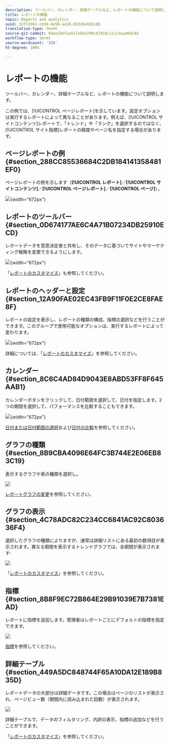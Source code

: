 ```yaml
---
description: ツールバー、カレンダー、詳細テーブルなど、レポートの機能について説明します。
title: レポートの機能
topic: Reports and analytics
uuid: 32f72961-cb94-4e50-ae18-03326e02bc8b
translation-type: tm+mt
source-git-commit: 99ee24efaa517e8da700c67818c111c4aa90dc02
workflow-type: tm+mt
source-wordcount: '328'
ht-degree: 100%

---
```



# レポートの機能

ツールバー、カレンダー、詳細テーブルなど、レポートの機能について説明します。

この例では、[!UICONTROL ページレポート]を示しています。設定オプションは実行するレポートによって異なることがあります。例えば、[!UICONTROL サイトコンテンツ]レポートで、「トレンド」や「ランク」を選択するのではなく、[!UICONTROL サイト指標]レポートの精度やページ名を指定する場合があります。

## ページレポートの例 {#section_288CC85536684C2DB184141358481EF0}

ページレポートの例を示します（**[!UICONTROL レポート]**／**[!UICONTROL サイトコンテンツ]**／**[!UICONTROL ページレポート]**／**[!UICONTROL ページ]**）。

![](assets/pages_report.png){width=&quot;672px&quot;}

## レポートのツールバー {#section_0D674177AE6C4A71B07234DB25910ECD}

レポートデータを意思決定者と共有し、そのデータに基づいてサイトやマーケティング戦略を変更できるようにします。

![](assets/toolbar.png){width=&quot;672px&quot;}

「[レポートのカスタマイズ](/help/analyze/reports-analytics/reports-customize/customizing-reports-overview.md)」も参照してください。

## レポートのヘッダーと設定 {#section_12A90FAE02EC43FB9F11F0E2CE8FAE8F}

レポートの設定を表示し、レポートの種類の構成、指標の選択などを行うことができます。このグループで使用可能なオプションは、実行するレポートによって変わります。

![](assets/settings_header.png){width=&quot;672px&quot;}

詳細については、「[レポートのカスタマイズ](/help/analyze/reports-analytics/reports-customize/customizing-reports-overview.md)」を参照してください。

## カレンダー {#section_8C6C4AD84D9043E8ABD53FF8F645AAB1}

カレンダーボタンをクリックして、日付範囲を選択して、日付を指定します。2 つの期間を選択して、パフォーマンスを比較することもできます。

![](assets/calendar_large.png){width=&quot;672px&quot;}

[日付または日付範囲の選択](/help/analyze/reports-analytics/reports-customize/customizing-reports-overview.md)および[日付の比較](/help/analyze/reports-analytics/reports-customize/customizing-reports-overview.md)を参照してください。

## グラフの種類 {#section_8B9CBA4096E64FC3B744E2E06EB83C19}

表示するグラフや表の種類を選択し。

![](assets/graph_type.png)

[レポートグラフの変更](/help/analyze/reports-analytics/reports-customize/t-reports-graphs.md)を参照してください。

## グラフの表示 {#section_4C78ADC82C234CC6841AC92C803636F4}

選択したグラフの種類によりますが、通常は詳細リストにある最初の数項目が表示されます。異なる期間を表示するトレンドグラフでは、全期間が表示されます:

![](assets/graph.png)

「[レポートのカスタマイズ](/help/analyze/reports-analytics/reports-customize/customizing-reports-overview.md)」を参照してください。

## 指標 {#section_8B8F9EC72B864E29B91039E7B7381EAD}

レポートに指標を追加します。管理者はレポートごとにデフォルトの指標を指定できます。

![](assets/metrics.png)

[指標](/help/analyze/reports-analytics/metrics.md)を参照してください。

## 詳細テーブル {#section_449A5DC848744F65A10DA12E189B835D}

レポートデータの大部分は詳細データです。この場合はページのリストが表示され、ページビュー数（期間内に読み込まれた回数）が表示されます。

![](assets/detail.png)

詳細テーブルで、データのフィルタリング、内訳の表示、指標の追加などを行うことができます。

「[レポートのカスタマイズ](/help/analyze/reports-analytics/reports-customize/customizing-reports-overview.md)」を参照してください。
